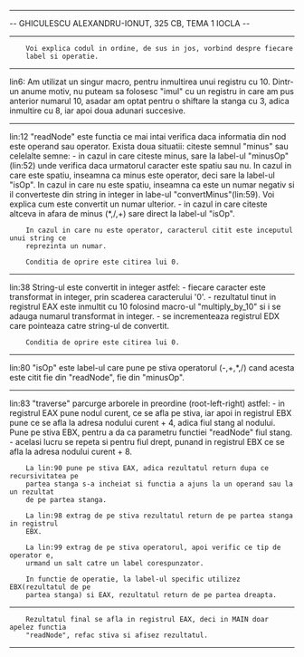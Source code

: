 ----------------------------------------------------------------------------------------------
--		GHICULESCU ALEXANDRU-IONUT, 325 CB, TEMA 1 IOCLA			    --

----------------------------------------------------------------------------------------------
        Voi explica codul in ordine, de sus in jos, vorbind despre fiecare
        label si operatie.
        
----------------------------------------------------------------------------------------------
lin6:   Am utilizat un singur macro, pentru inmultirea unui registru cu 10. Dintr-un
        anume motiv, nu puteam sa folosesc "imul" cu un registru in care am pus anterior
        numarul 10, asadar am optat pentru o shiftare la stanga cu 3, adica inmultire cu 
        8, iar apoi doua adunari succesive.
        
----------------------------------------------------------------------------------------------
lin:12  "readNode" este functia ce mai intai verifica daca informatia din nod este operand
        sau operator. 
        Exista doua situatii: citeste semnul "minus" sau celelalte semne:
          - in cazul in care citeste minus, sare la label-ul "minusOp" (lin:52) unde verifica
        daca urmatorul caracter este spatiu sau nu. In cazul in care este spatiu, inseamna ca
        minus este operator, deci sare la label-ul "isOp". In cazul in care nu este spatiu,
        inseamna ca este un numar negativ si il converteste din string in integer in labe-ul
        "convertMinus"(lin:59). Voi explica cum este convertit un numar ulterior.
          - in cazul in care citeste altceva in afara de minus (*,/,+) sare direct la 
        label-ul "isOp".
        
        In cazul in care nu este operator, caracterul citit este inceputul unui string ce 
        reprezinta un numar.
        
        Conditia de oprire este citirea lui 0.
----------------------------------------------------------------------------------------------      
lin:38  String-ul este convertit in integer astfel:
          - fiecare caracter este transformat in integer, prin scaderea caracterului '0'.
          - rezultatul tinut in registrul EAX este inmultit cu 10 folosind macro-ul 
          "multiply_by_10" si i se adauga numarul transformat in integer.
          - se incrementeaza registrul EDX care pointeaza catre string-ul de convertit.
          
        Conditia de oprire este citirea lui 0.
----------------------------------------------------------------------------------------------
lin:80  "isOp" este label-ul care pune pe stiva operatorul (-,+,*,/) cand acesta este citit
        fie din "readNode", fie din "minusOp".
        
----------------------------------------------------------------------------------------------
lin:83  "traverse" parcurge arborele in preordine (root-left-right) astfel:
          - in registrul EAX pune nodul curent, ce se afla pe stiva, iar apoi in registrul
          EBX pune ce se afla la adresa nodului curent + 4, adica fiul stang al nodului.
          Pune pe stiva EBX, pentru a da ca parametru functiei "readNode" fiul stang.
          - acelasi lucru se repeta si pentru fiul drept, punand in registrul EBX ce se 
          afla la adresa nodului curent + 8.
          
        La lin:90 pune pe stiva EAX, adica rezultatul return dupa ce recursivitatea pe 
        partea stanga s-a incheiat si functia a ajuns la un operand sau la un rezultat
        de pe partea stanga.
          
        La lin:98 extrag de pe stiva rezultatul return de pe partea stanga in registrul
        EBX.
          
        La lin:99 extrag de pe stiva operatorul, apoi verific ce tip de operator e, 
        urmand un salt catre un label corespunzator.
          
        In functie de operatie, la label-ul specific utilizez EBX(rezultatul de pe
        partea stanga) si EAX, rezultatul return de pe partea dreapta.
----------------------------------------------------------------------------------------------
        Rezultatul final se afla in registrul EAX, deci in MAIN doar apelez functia
        "readNode", refac stiva si afisez rezultatul.
        
----------------------------------------------------------------------------------------------

